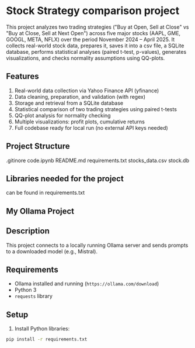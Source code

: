 # Stock Strategy comparison project 

This project analyzes two trading strategies ("Buy at Open, Sell at Close" vs "Buy at Close, Sell at Next Open") across five major stocks (AAPL, GME, GOOGL, META, NFLX) over the period November 2024 – April 2025.
It collects real-world stock data, prepares it, saves it into a csv file, a SQLite database, performs statistical analyses (paired t-test, p-values), generates visualizations, and checks normality assumptions using QQ-plots.

## Features
1. Real-world data collection via Yahoo Finance API (yfinance)
2. Data cleaning, preparation, and validation (with regex)
3. Storage and retrieval from a SQLite database
4. Statistical comparison of two trading strategies using paired t-tests
5. QQ-plot analysis for normality checking
6. Multiple visualizations: profit plots, cumulative returns
7. Full codebase ready for local run (no external API keys needed)

## Project Structure
.gitinore
code.ipynb 
README.md
requirements.txt
stocks_data.csv
stock.db

## Libraries needed for the project 
can be found in requirements.txt

## My Ollama Project

## Description
This project connects to a locally running Ollama server and sends prompts to a downloaded model (e.g., Mistral).

## Requirements
- Ollama installed and running (`https://ollama.com/download`)
- Python 3
- `requests` library

## Setup
1. Install Python libraries:
```bash
pip install -r requirements.txt
 

